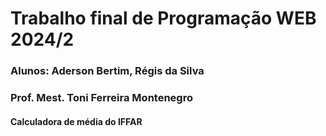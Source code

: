 # Trabalho final de Programação WEB 2024/2

### Alunos: Aderson Bertim, Régis da Silva
### Prof. Mest. Toni Ferreira Montenegro
#### Calculadora de média do IFFAR

